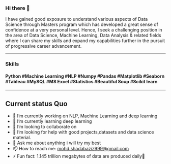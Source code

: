 ### Hi there 👋
I have gained good exposure to understand various aspects of Data Science through Masters program which has developed a great sense of confidence at a very personal level. Hence, I seek a challenging position in the area of Data Science, Machine Learning, Data Analysis & related fields where I can share my skills and expand my capabilities further in the pursuit of progressive career advancement.

_________________________________________________________________________________________________________________________________________________________

### Skills
#### Python #Machine Learning #NLP #Numpy #Pandas #Matplotlib #Seaborn #Tableau #MySQL #MS Excel #Statistics #Beautiful Soup #Scikit learn

____________________________________________________________________________________________________________________________________________________________
## Current status Quo

- 🔭 I’m currently working on NLP, Machine Learning and deep learning
- 🌱 I’m currently learning deep learning
- 👯 I’m looking to collaborate on 
- 🤔 I’m looking for help with good projects,datasets and data science material.
- 💬 Ask me about anything i will try my best
- 📫 How to reach me: mohd.shadabaziz999@gmail.com
- ⚡ Fun fact: 1.145 trillion megabytes of data are produced daily🤔

<!--
**MohdShadab999/MohdShadab999** is a ✨ _special_ ✨ repository because its `README.md` (this file) appears on your GitHub profile.

Here are some ideas to get you started:

- 🔭 I’m currently working on NLP, Machine Learning and deep learning
- 🌱 I’m currently learning deep learning
- 👯 I’m looking to collaborate on 
- 🤔 I’m looking for help with ...
- 💬 Ask me about anything related to data science
- 📫 How to reach me: mohd.shadabaziz999@gmail.com
- 😄 Pronouns: ...
- ⚡ Fun fact: 1.145 trillion megabytes of data are produced daily🤔
-->
